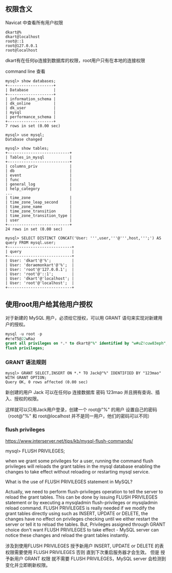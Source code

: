 ## 权限含义
Navicat 中查看所有用户权限
```
dkart@%
dkart@localhost
root@::1
root@127.0.0.1
root@localhost
```
dkart有在任何ip连接到数据库的权限，root用户只有在本地的连接权限

command line 查看
```
mysql> show databases;
+--------------------+
| Database           |
+--------------------+
| information_schema |
| dk_online          |
| dk_user            |
| mysql              |
| performance_schema |
+--------------------+
7 rows in set (0.00 sec)

mysql> use mysql;
Database changed

mysql> show tables;
+---------------------------+
| Tables_in_mysql           |
+---------------------------+
| columns_priv              |
| db                        |
| event                     |
| func                      |
| general_log               |
| help_category             |
...
| time_zone                 |
| time_zone_leap_second     |
| time_zone_name            |
| time_zone_transition      |
| time_zone_transition_type |
| user                      |
+---------------------------+
24 rows in set (0.00 sec)

mysql> SELECT DISTINCT CONCAT('User: ''',user,'''@''',host,''';') AS query FROM mysql.user; 
+----------------------------+
| query                      |
+----------------------------+
| User: 'dkart'@'%';         |
| User: 'doraemonkart'@'%';  |
| User: 'root'@'127.0.0.1';  |
| User: 'root'@'::1';        |
| User: 'dkart'@'localhost'; |
| User: 'root'@'localhost';  |
+----------------------------+
```

## 使用root用户给其他用户授权
对于新建的 MySQL 用户，必须给它授权，可以用 GRANT 语句来实现对新建用户的授权。

```sql
mysql -u root -p
#e!eT5@22wRaz
grant all privileges on *.* to dkart@"%" identified by "w#uZ!cuw83eph";
flush privileges;
```

### GRANT 语法规则
```
mysql> GRANT SELECT,INSERT ON *.* TO Jack@"%" IDENTIFIED BY "123mao" WITH GRANT OPTION;
Query OK, 0 rows affected (0.00 sec)
```
新创建的用户 Jack 可以在任何ip 连接数据库 密码 123mao 并且拥有查询、插入、授权的权限。

这样就可以只用Jack用户登录，创建一个 root@"%" 的用户 设置自己的密码（root@"%" 和 root@localhost 并不是同一用户，他们的密码可以不同）


### flush privileges
https://www.interserver.net/tips/kb/mysql-flush-commands/

mysql> FLUSH PRIVILEGES;

when we grant some privileges for a user, running the command flush privileges will reloads the grant tables in the mysql database 
enabling the changes to take effect without reloading or restarting mysql service.

What is the use of FLUSH PRIVILEGES statement in MySQL?

Actually, we need to perform flush-privileges operation to tell the server to reload the grant tables. 
This can be done by issuing FLUSH PRIVILEGES statement or by executing a mysqladmin flush-privileges or mysqladmin reload command. 
FLUSH PRIVILEGES is really needed if we modify the grant tables directly using such as INSERT, UPDATE or DELETE, 
the changes have no effect on privileges checking until we either restart the server or tell it to reload the tables.
But, Privileges assigned through GRANT choice don't want FLUSH PRIVILEGES to take effect - 
MySQL server can notice these changes and reload the grant tables instantly.

涉及到使用FLUSH PRIVILEGES 授予新用户 INSERT, UPDATE or DELETE 的表权限需要使用 FLUSH PRIVILEGES
否则 直到下次重启服务器才会生效。
但是 授予新用户 GRANT 权限 就不需要 FLUSH PRIVILEGES，MySQL server 会检测到变化并立即刷新权限。

